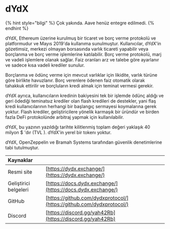 # dYdX

{% hint style="bilgi" %}
Çok yakında. Aave henüz entegre edilmedi.
{% endhint %}

dYdX, Ethereum üzerine kurulmuş bir ticaret ve borç verme protokolü ve platformudur ve Mayıs 2019'da kullanıma sunulmuştur. Kullanıcılar, dYdX'in gözetimsiz, merkezi olmayan borsasında varlık ticareti yapabilir veya borçlanma ve borç verme işlemlerine katılabilir. Borç verme protokolü, marj ve vadeli işlemlere olanak sağlar. Faiz oranları arz ve talebe göre ayarlanır ve sadece kısa vadeli krediler sunulur.

Borçlanma ve ödünç verme için mevcut varlıklar için likidite, varlık türüne göre birlikte havuzlanır. Borç verenlere ödenen faiz otomatik olarak tahakkuk ettirilir ve borçluların kredi almak için teminat vermesi gerekir.

dYdX ayrıca, kullanıcıların kredinin bakiyesini tek bir işlemde ödünç aldığı ve geri ödediği teminatsız krediler olan flash kredileri de destekler, yani flaş kredi kullanıcılarının herhangi bir başlangıç sermayesi koymalarına gerek yoktur. Flash krediler, geliştiricilere yönelik karmaşık bir üründür ve birden fazla DeFi protokolünde arbitraj yapmak için kullanılabilir.

dYdX, bu yazının yazıldığı tarihte kilitlenmiş toplam değeri yaklaşık 40 milyon $ 'dır (TVL \). dYdX'in yerel bir tokenı yoktur.

dYdX, OpenZeppelin ve Bramah Systems tarafından güvenlik denetimlerine tabi tutulmuştur.

| Kaynaklar             |                                                                      |
|:--------------------- |:-------------------------------------------------------------------- |
| Resmi site            | [https://dydx.exchange/](https://dydx.exchange/)                     |
| Geliştirici belgeleri | [https://docs.dydx.exchange/](https://docs.dydx.exchange/)           |
| GitHub                | [https://github.com/dydxprotocol/](https://github.com/dydxprotocol/) |
| Discord               | [https://discord.gg/yah42Rb](https://discord.gg/yah42Rb)             |





